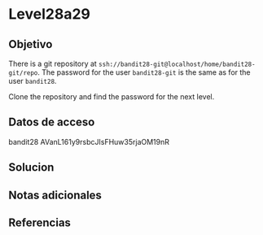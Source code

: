 # Level28a29

## Objetivo
There is a git repository at `ssh://bandit28-git@localhost/home/bandit28-git/repo`. The password for the user `bandit28-git` is the same as for the user `bandit28`.

Clone the repository and find the password for the next level.

## Datos de acceso
bandit28
AVanL161y9rsbcJIsFHuw35rjaOM19nR

## Solucion

## Notas adicionales

## Referencias

